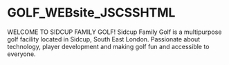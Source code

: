 # GOLF_WEBsite_JSCSSHTML


WELCOME TO SIDCUP FAMILY GOLF!
Sidcup Family Golf is a multipurpose golf facility located in Sidcup, South East London. Passionate about technology, player development and making golf fun and accessible to everyone.
